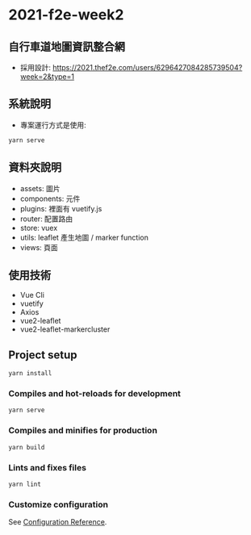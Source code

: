 # 2021-f2e-week2

## 自行車道地圖資訊整合網
- 採用設計: https://2021.thef2e.com/users/6296427084285739504?week=2&type=1
## 系統說明
- 專案運行方式是使用: 
```sh
yarn serve
```
## 資料夾說明
- assets: 圖片
- components: 元件
- plugins: 裡面有 vuetify.js
- router: 配置路由
- store: vuex
- utils: leaflet 產生地圖 / marker function
- views: 頁面

## 使用技術
- Vue Cli
- vuetify
- Axios
- vue2-leaflet
- vue2-leaflet-markercluster

## Project setup
```
yarn install
```

### Compiles and hot-reloads for development
```
yarn serve
```

### Compiles and minifies for production
```
yarn build
```

### Lints and fixes files
```
yarn lint
```

### Customize configuration
See [Configuration Reference](https://cli.vuejs.org/config/).
